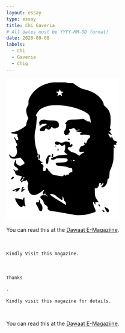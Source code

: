 ```yaml
---
layout: essay
type: essay
title: Chi Gaveria
# All dates must be YYYY-MM-DD format!
date: 2020-09-08
labels:
  - Chi
  - Gaveria
  - Chig
---
```


<img class="ui medium left floated image" src="../images/chi.png">

You can read this at the [Dawaat E-Magaziine](https://www.dawaat.org/?cat=102).

```


Kindly Visit this magazine.
        


Thanks
```



```
.

Kindly visit this magazine for details.

```
 


```


```



You can read this at the [Dawaat E-Magaziine](https://www.dawaat.org/?cat=102).
